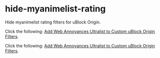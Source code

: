 # hide-myanimelist-rating
Hide myanimelist rating filters for uBlock Origin.

<p>Click the following: <a href="https://subscribe.adblockplus.org/?location=https://raw.githubusercontent.com/ledoxmedox/hide-myanimelist-rating/master/filters.txt&amp;title=Web%20Annoyances%20Ultralist" rel="nofollow">Add Web Annoyances Ultralist to Custom uBlock Origin Filters</a>.</p>



<p dir="auto">Click the following: <a href="https://subscribe.adblockplus.org/?location=https://raw.githubusercontent.com/yourduskquibbles/webannoyances/master/ultralist.txt&amp;title=Web%20Annoyances%20Ultralist" rel="nofollow">Add Web Annoyances Ultralist to Custom uBlock Origin Filters</a>.</p>
